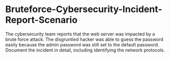 # Bruteforce-Cybersecurity-Incident-Report-Scenario
The cybersecurity team reports that the web server was impacted by a brute force attack. The disgruntled hacker was able to guess the password easily because the admin password was still set to the default password. Document the incident in detail, including identifying the network protocols.
